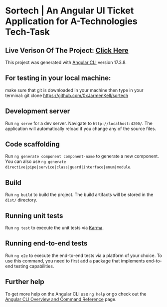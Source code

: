 # Sortech | An Angular UI Ticket Application for A-Technologies Tech-Task

## Live Verison Of The Project: [Click Here](https://sortech.netlify.app/)

This project was generated with [Angular CLI](https://github.com/angular/angular-cli) version 17.3.8.

## For testing in your local machine: 

make sure that git is downloaded in your machine then type in your terminal: git clone https://github.com/0xJarmenKell/sortech

## Development server

Run `ng serve` for a dev server. Navigate to `http://localhost:4200/`. The application will automatically reload if you change any of the source files.

## Code scaffolding

Run `ng generate component component-name` to generate a new component. You can also use `ng generate directive|pipe|service|class|guard|interface|enum|module`.

## Build

Run `ng build` to build the project. The build artifacts will be stored in the `dist/` directory.

## Running unit tests

Run `ng test` to execute the unit tests via [Karma](https://karma-runner.github.io).

## Running end-to-end tests

Run `ng e2e` to execute the end-to-end tests via a platform of your choice. To use this command, you need to first add a package that implements end-to-end testing capabilities.

## Further help

To get more help on the Angular CLI use `ng help` or go check out the [Angular CLI Overview and Command Reference](https://angular.io/cli) page.
